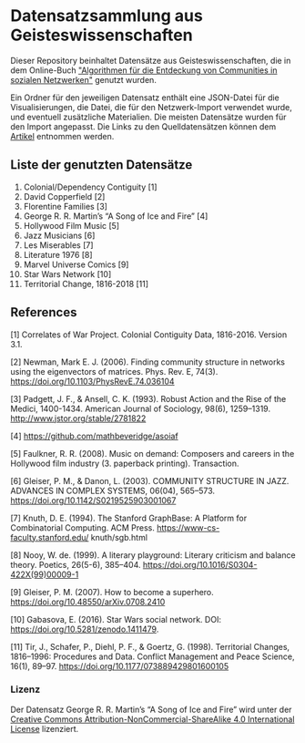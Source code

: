 # Datensatzsammlung aus Geisteswissenschaften

Dieser Repository beinhaltet Datensätze aus Geisteswissenschaften, die in dem Online-Buch ["Algorithmen für die Entdeckung von Communities in sozialen Netzwerken"](http://ocd.git.dbis.rwth-aachen.de/Online-Buch) genutzt wurden.

Ein Ordner für den jeweiligen Datensatz enthält eine JSON-Datei für die Visualisierungen, die Datei, die für den Netzwerk-Import verwendet wurde, und eventuell zusätzliche Materialien. Die meisten Datensätze wurden für den Import angepasst. Die Links zu den Quelldatensätzen können dem [Artikel](https://ocd.git.dbis.rwth-aachen.de/Online-Buch/DSS/Datensatzsammlung_aus_Geisteswissenschaften) entnommen werden.

## Liste der genutzten Datensätze

1. Colonial/Dependency Contiguity [1]
2. David Copperfield [2]
3. Florentine Families [3]
4. George R. R. Martin’s “A Song of Ice and Fire” [4]
5. Hollywood Film Music [5]
6. Jazz Musicians [6]
7. Les Miserables [7]
8. Literature 1976 [8]
9. Marvel Universe Comics [9]
10. Star Wars Network [10]
11. Territorial Change, 1816-2018 [11]


## References
<a id="1">[1]</a> 
Correlates of War Project. Colonial Contiguity Data, 1816-2016. Version 3.1. 

<a id="2">[2]</a>
Newman, Mark E. J. (2006). Finding community structure in networks using the eigenvectors of matrices. Phys. Rev. E, 74(3). https://doi.org/10.1103/PhysRevE.74.036104

<a id="3">[3]</a>
Padgett, J. F., & Ansell, C. K. (1993). Robust Action and the Rise of the Medici, 1400-1434. American Journal of Sociology, 98(6), 1259–1319. http://www.jstor.org/stable/2781822


<a id="4">[4]</a>
https://github.com/mathbeveridge/asoiaf

<a id="5">[5]</a>
Faulkner, R. R. (2008). Music on demand: Composers and careers in the Hollywood film industry (3. paperback printing). Transaction.

<a id="6">[6]</a>
Gleiser, P. M., & Danon, L. (2003). COMMUNITY STRUCTURE IN JAZZ. ADVANCES IN COMPLEX SYSTEMS, 06(04), 565–573. https://doi.org/10.1142/S0219525903001067

<a id="7">[7]</a>
Knuth, D. E. (1994). The Stanford GraphBase: A Platform for Combinatorial Computing. ACM Press. https://www-cs-faculty.stanford.edu/ knuth/sgb.html

<a id="8">[8]</a>
Nooy, W. de. (1999). A literary playground: Literary criticism and balance theory. Poetics, 26(5-6), 385–404. https://doi.org/10.1016/S0304-422X(99)00009-1

<a id="9">[9]</a>
Gleiser, P. M. (2007). How to become a superhero. https://doi.org/10.48550/arXiv.0708.2410

<a id="10">[10]</a>
Gabasova, E. (2016). Star Wars social network. DOI: https://doi.org/10.5281/zenodo.1411479.

<a id="11">[11]</a>
Tir, J., Schafer, P., Diehl, P. F., & Goertz, G. (1998). Territorial Changes, 1816–1996: Procedures and Data. Conflict Management and Peace Science, 16(1), 89–97. https://doi.org/10.1177/073889429801600105 

### Lizenz
Der Datensatz George R. R. Martin’s “A Song of Ice and Fire” wird unter der [Creative Commons Attribution-NonCommercial-ShareAlike 4.0 International License](https://creativecommons.org/licenses/by-nc-sa/4.0/) lizenziert.
